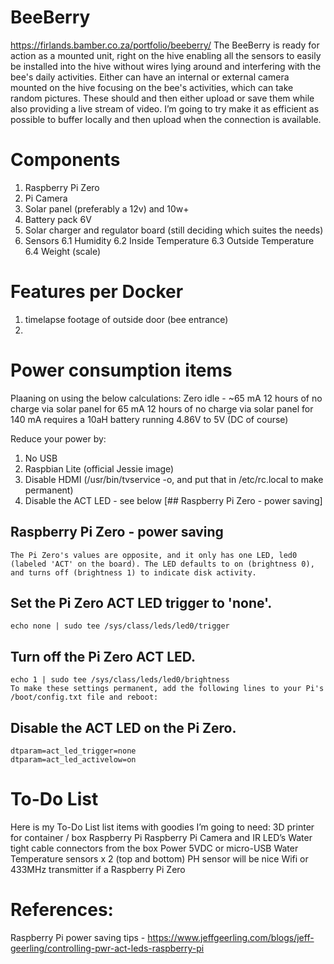 # BeeBerry
https://firlands.bamber.co.za/portfolio/beeberry/
The BeeBerry is ready for action as a mounted unit, right on the hive enabling all the sensors to easily be installed into the hive without wires lying around and interfering with the bee's daily activities. Either can have an internal or external camera mounted on the hive focusing on the bee's activities, which can take random pictures.  These should and then either upload or save them while also providing a live stream of video.  I’m going to try make it as efficient as possible to buffer locally and then upload when the connection is available.


# Components
  1. Raspberry Pi Zero
  2. Pi Camera
  3. Solar panel (preferably a 12v) and 10w+
  4. Battery pack 6V
  5. Solar charger and regulator board (still deciding which suites the needs)
  6. Sensors
  6.1 Humidity
  6.2 Inside Temperature
  6.3 Outside Temperature
  6.4 Weight (scale)

# Features per Docker
  1. timelapse footage of outside door (bee entrance)
  2.

# Power consumption items
  Plaaning on using the below calculations:
  Zero idle - ~65 mA
  12 hours of no charge via solar panel for 65 mA
  12 hours of no charge via solar panel for 140 mA
    requires a 10aH battery running 4.86V to 5V (DC of course)

  Reduce your power by:
  1. No USB
  2. Raspbian Lite (official Jessie image)
  3. Disable HDMI (/usr/bin/tvservice -o, and put that in /etc/rc.local to make permanent)
  4. Disable the ACT LED - see below [## Raspberry Pi Zero - power saving]

## Raspberry Pi Zero - power saving
    The Pi Zero's values are opposite, and it only has one LED, led0 (labeled 'ACT' on the board). The LED defaults to on (brightness 0), and turns off (brightness 1) to indicate disk activity.

## Set the Pi Zero ACT LED trigger to 'none'.
    echo none | sudo tee /sys/class/leds/led0/trigger

## Turn off the Pi Zero ACT LED.
    echo 1 | sudo tee /sys/class/leds/led0/brightness
    To make these settings permanent, add the following lines to your Pi's /boot/config.txt file and reboot:

## Disable the ACT LED on the Pi Zero.
    dtparam=act_led_trigger=none
    dtparam=act_led_activelow=on


# To-Do List
  Here is my To-Do List list items with goodies I’m going to need:  3D printer for container / box Raspberry Pi Raspberry Pi Camera and IR LED’s Water tight cable connectors from the box Power 5VDC or micro-USB Water Temperature sensors x 2 (top and bottom) PH sensor will be nice Wifi or 433MHz transmitter if a Raspberry Pi Zero


# References:


Raspberry Pi power saving tips - https://www.jeffgeerling.com/blogs/jeff-geerling/controlling-pwr-act-leds-raspberry-pi
